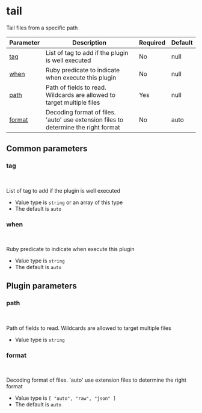 # tail <Badge type='tip' text='community' vertical='top' />

Tail files from a specific path

| Parameter | Description | Required | Default |
|---|---|---|---|
| [tag](#tag) | List of tag to add if the plugin is well executed | No | null
| [when](#when) | Ruby predicate to indicate when execute this plugin | No | null
| [path](#path) | Path of fields to read. Wildcards are allowed to target multiple files | Yes | null
| [format](#format) | Decoding format of files. 'auto' use extension files to determine the right format | No | auto

## Common parameters
### tag
<br/>
<Badge type=warning text=optional vertical=bottom />

List of tag to add if the plugin is well executed
- Value type is `string` or an array of this type
- The default is `auto`

### when
<br/>
<Badge type=warning text=optional vertical=bottom />

Ruby predicate to indicate when execute this plugin
- Value type is `string`
- The default is `auto`

## Plugin parameters
### path
<br/>
<Badge type=tip text=required vertical=bottom />

Path of fields to read. Wildcards are allowed to target multiple files
- Value type is `string`

### format
<br/>
<Badge type=warning text=optional vertical=bottom />

Decoding format of files. 'auto' use extension files to determine the right format
- Value type is `[
  "auto",
  "raw",
  "json"
]`
- The default is `auto`

